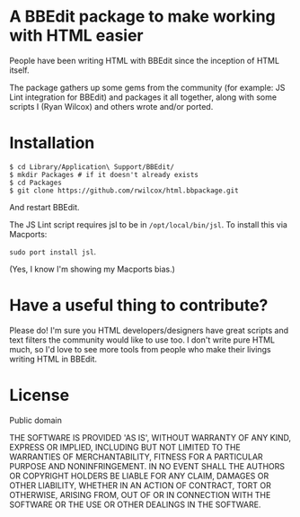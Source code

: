 A BBEdit package to make working with HTML easier
===================================================

People have been writing HTML with BBEdit since the inception of HTML itself.

The package gathers up some gems from the community (for example: JS Lint integration for BBEdit) and packages it all together, along with some scripts I (Ryan Wilcox) and others wrote and/or ported.

Installation
============

    $ cd Library/Application\ Support/BBEdit/
    $ mkdir Packages # if it doesn't already exists
    $ cd Packages
    $ git clone https://github.com/rwilcox/html.bbpackage.git

And restart BBEdit.

The JS Lint script requires jsl to be in `/opt/local/bin/jsl`. To install this via Macports:

  `sudo port install jsl`.

(Yes, I know I'm showing my Macports bias.)

Have a useful thing to contribute?
=============================

Please do! I'm sure you HTML developers/designers have great scripts and text filters the community would like to use too. I don't write pure HTML much, so I'd love to see more tools from people who make their livings writing HTML in BBEdit.

License
================

Public domain

THE SOFTWARE IS PROVIDED 'AS IS', WITHOUT WARRANTY OF ANY KIND, EXPRESS OR IMPLIED, INCLUDING BUT NOT LIMITED TO THE WARRANTIES OF MERCHANTABILITY, FITNESS FOR A PARTICULAR PURPOSE AND NONINFRINGEMENT. IN NO EVENT SHALL THE AUTHORS OR COPYRIGHT HOLDERS BE LIABLE FOR ANY CLAIM, DAMAGES OR OTHER LIABILITY, WHETHER IN AN ACTION OF CONTRACT, TORT OR OTHERWISE, ARISING FROM, OUT OF OR IN CONNECTION WITH THE SOFTWARE OR THE USE OR OTHER DEALINGS IN THE SOFTWARE.
